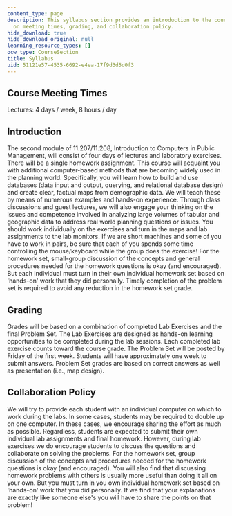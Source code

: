 ```yaml
---
content_type: page
description: This syllabus section provides an introduction to the course and information
  on meeting times, grading, and collaboration policy.
hide_download: true
hide_download_original: null
learning_resource_types: []
ocw_type: CourseSection
title: Syllabus
uid: 51121e57-4535-6692-e4ea-17f9d3d5d0f3
---
```


Course Meeting Times
--------------------

Lectures: 4 days / week, 8 hours / day

Introduction
------------

The second module of 11.207/11.208, Introduction to Computers in Public Management, will consist of four days of lectures and laboratory exercises. There will be a single homework assignment. This course will acquaint you with additional computer-based methods that are becoming widely used in the planning world. Specifically, you will learn how to build and use databases (data input and output, querying, and relational database design) and create clear, factual maps from demographic data. We will teach these by means of numerous examples and hands-on experience. Through class discussions and guest lectures, we will also engage your thinking on the issues and competence involved in analyzing large volumes of tabular and geographic data to address real world planning questions or issues. You should work individually on the exercises and turn in the maps and lab assignments to the lab monitors. If we are short machines and some of you have to work in pairs, be sure that each of you spends some time controlling the mouse/keyboard while the group does the exercise! For the homework set, small-group discussion of the concepts and general procedures needed for the homework questions is okay (and encouraged). But each individual must turn in their own individual homework set based on 'hands-on' work that they did personally. Timely completion of the problem set is required to avoid any reduction in the homework set grade.

Grading
-------

Grades will be based on a combination of completed Lab Exercises and the final Problem Set. The Lab Exercises are designed as hands-on learning opportunities to be completed during the lab sessions. Each completed lab exercise counts toward the course grade. The Problem Set will be posted by Friday of the first week. Students will have approximately one week to submit answers. Problem Set grades are based on correct answers as well as presentation (i.e., map design).

Collaboration Policy
--------------------

We will try to provide each student with an individual computer on which to work during the labs. In some cases, students may be required to double up on one computer. In these cases, we encourage sharing the effort as much as possible. Regardless, students are expected to submit their own individual lab assignments and final homework. However, during lab exercises we do encourage students to discuss the questions and collaborate on solving the problems. For the homework set, group discussion of the concepts and procedures needed for the homework questions is okay (and encouraged). You will also find that discussing homework problems with others is usually more useful than doing it all on your own. But you must turn in you own individual homework set based on 'hands-on' work that you did personally. If we find that your explanations are exactly like someone else's you will have to share the points on that problem!
